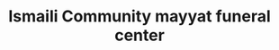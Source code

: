 ---
title: "Ismaili Community mayyat funeral center"
url: /karachi/ismaili-community-mayyat-funeral-center/
shop: funeral directors
---